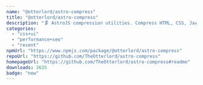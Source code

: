 ```yaml
---
name: "@otterlord/astro-compress"
title: "@otterlord/astro-compress"
description: "🗜️ AstroJS compression utilities. Compress HTML, CSS, JavaScript and more!"
categories:
  - "css+ui"
  - "performance+seo"
  - "recent"
npmUrl: "https://www.npmjs.com/package/@otterlord/astro-compress"
repoUrl: "https://github.com/TheOtterlord/astro-compress"
homepageUrl: "https://github.com/TheOtterlord/astro-compress#readme"
downloads: 3635
badge: "new"
---
```

